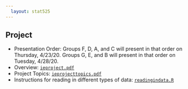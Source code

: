 ```yaml
---
  layout: stat525
---
```

  
  Project
-------

- Presentation Order: Groups F, D, A, and C will present in that order on Thursday, 4/23/20. Groups G, E, and B will present in that order on Tuesday, 4/28/20.  
- Overview: [`ieproject.pdf`](https://maryclare.github.io/stat525/content/ieproject.pdf)
- Project Topics: [`ieprojecttopics.pdf`](https://maryclare.github.io/stat525/content/ieprojecttopics.pdf)
- Instructions for reading in different types of data: [`readingindata.R`](https://maryclare.github.io/stat525/content/readingindata.R)

